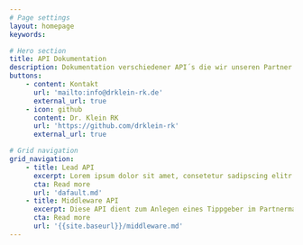 ```yaml
---
# Page settings
layout: homepage
keywords:

# Hero section
title: API Dokumentation
description: Dokumentation verschiedener API´s die wir unseren Partner zur Verfügung stellen. Bei interesse können Sie uns gerne kontaktieren.
buttons:
    - content: Kontakt
      url: 'mailto:info@drklein-rk.de'
      external_url: true
    - icon: github
      content: Dr. Klein RK
      url: 'https://github.com/drklein-rk'
      external_url: true

# Grid navigation
grid_navigation:
    - title: Lead API
      excerpt: Lorem ipsum dolor sit amet, consetetur sadipscing elitr.
      cta: Read more
      url: 'dafault.md'
    - title: Middleware API
      excerpt: Diese API dient zum Anlegen eines Tippgeber im Partnermangement von Europace.
      cta: Read more
      url: '{{site.baseurl}}/middleware.md'
---
```

